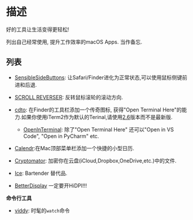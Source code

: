 # 描述
好的工具让生活变得更轻松!

列出自己经常使用, 提升工作效率的macOS Apps. 当作备忘.
## 列表
- [SensibleSideButtons](https://sensible-side-buttons.archagon.net): 让Safari/Finder进化为正常状态,可以使用鼠标侧键前进和后退.
- [SCROLL REVERSER](https://pilotmoon.com/scrollreverser/): 反转鼠标滚轮的滚动方向.
- [cdto](https://github.com/jbtule/cdto): 在Finder的工具栏添加一个传奇图标, 获得"Open Terminal Here"的能力.如果你使用iTerm2作为默认的Terinal,请使用[2.6](https://github.com/jbtule/cdto/issues/46)版本而不是最新版.
    - [OpenInTerminal](https://github.com/Ji4n1ng/OpenInTerminal): 除了"Open Terminal Here" 还可以"Open in VS Code", "Open in PyCharm" etc.

- [Calendr](https://github.com/pakerwreah/Calendr):在Mac顶部菜单栏添加一个快捷的小型日历.
- [Cryptomator](https://github.com/cryptomator/cryptomator): 加密你在云盘(iCloud,Dropbox,OneDrive,etc.)中的文件.
- [Ice](https://github.com/jordanbaird/Ice): Bartender 替代品.
- [BetterDisplay](https://github.com/waydabber/BetterDisplay?tab=readme-ov-file) 一定要开HiDPI!!!

**命令行工具**
- [viddy](https://github.com/sachaos/viddy): 时髦的`watch`命令
